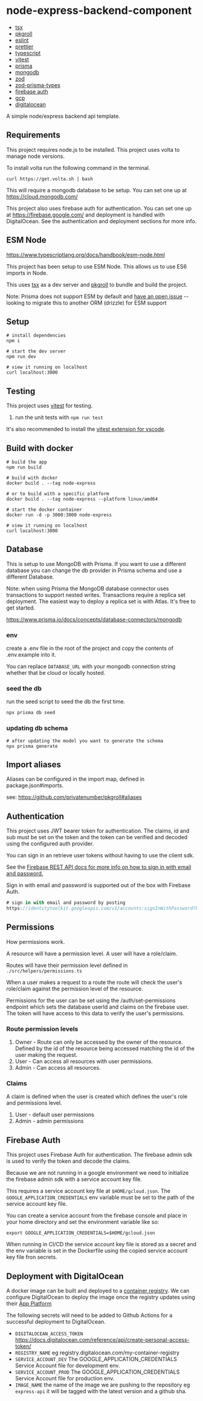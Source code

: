 # node-express-backend-component

- [tsx](https://github.com/esbuild-kit/tsx)
- [pkgroll](https://github.com/privatenumber/pkgroll)
- [eslint](https://eslint.org/)
- [prettier](https://prettier.io/)
- [typescript](https://www.typescriptlang.org/)
- [vitest](https://vitest.dev/)
- [prisma](https://www.prisma.io/)
- [mongodb](https://www.mongodb.com/)
- [zod](https://zod.dev/)
- [zod-prisma-types](https://github.com/chrishoermann/zod-prisma-types)
- [firebase auth](https://firebase.google.com/docs/auth/admin)
- [gcp](https://cloud.google.com/)
- [digitalocean](https://www.digitalocean.com/)

A simple node/express backend api template.

## Requirements

This project requires node.js to be installed. This project uses volta to manage node versions.

To install volta run the following command in the terminal.

```
curl https://get.volta.sh | bash
```

This will require a mongodb database to be setup. You can set one up at https://cloud.mongodb.com/

This project also uses firebase auth for authentication. You can set one up at https://firebase.google.com/ and deployment is handled with DigitalOcean. See the authentication and deployment sections for more info.

## ESM Node

https://www.typescriptlang.org/docs/handbook/esm-node.html

This project has been setup to use ESM Node. This allows us to use ES6 imports in Node.

This uses [tsx](https://github.com/esbuild-kit/tsx) as a dev server and [pkgroll](https://github.com/privatenumber/pkgroll) to bundle and build the project.

Note: Prisma does not support ESM by default and [have an open issue](https://github.com/prisma/prisma/issues/5030) -- looking to migrate this to another ORM (drizzle) for ESM support

## Setup

```
# install dependencies
npm i

# start the dev server
npm run dev

# view it running on localhost
curl localhost:3000
```

## Testing

This project uses [vitest](https://vitest.dev/) for testing.

1. run the unit tests with `npm run test`

It's also recommended to install the [vitest extension for vscode](https://marketplace.visualstudio.com/items?itemName=ZixuanChen.vitest-explorer).

## Build with docker

```
# build the app
npm run build

# build with docker
docker build . --tag node-express

# or to build with a specific platform
docker build . --tag node-express --platform linux/amd64

# start the docker container
docker run -d -p 3000:3000 node-express

# view it running on localhost
curl localhost:3000
```

## Database

This is setup to use MongoDB with Prisma. If you want to use a different database you can change the db provider in Prisma schema and use a different Database.

Note: when using Prisma the MongoDB database connector uses transactions to support nested writes. Transactions require a replica set deployment. The easiest way to deploy a replica set is with Atlas. It's free to get started.

https://www.prisma.io/docs/concepts/database-connectors/mongodb

### env

create a .env file in the root of the project and copy the contents of .env.example into it.

You can replace `DATABASE_URL` with your mongodb connection string whether that be cloud or locally hosted.

### seed the db

run the seed script to seed the db the first time.

```bash
npx prisma db seed
```

### updating db schema

```
# after updating the model you want to generate the schema
npx prisma generate
```

## Import aliases

Aliases can be configured in the import map, defined in package.json#imports.

see: https://github.com/privatenumber/pkgroll#aliases

## Authentication

This project uses JWT bearer token for authentication. The claims, id and sub must be set on the token and the token can be verified and decoded using the configured auth provider.

You can sign in an retrieve user tokens without having to use the client sdk.

See the [Firebase REST API docs for more info on how to sign in with email and password.](https://firebase.google.com/docs/reference/rest/auth#section-sign-in-email-password)

Sign in with email and password is supported out of the box with Firebase Auth.

```js
# sign in with email and password by posting
https://identitytoolkit.googleapis.com/v1/accounts:signInWithPassword?key=[API_KEY]
```

## Permissions

How permissions work.

A resource will have a permission level. A user will have a role/claim.

Routes will have their permission level defined in `./src/helpers/permissions.ts`

When a user makes a request to a route the route will check the user's role/claim against the permission level of the resource.

Permissions for the user can be set using the /auth/set-permissions endpoint which sets the database userId and claims on the firebase user. The token will have access to this data to verify the user's permissions.

### Route permission levels

1. Owner - Route can only be accessed by the owner of the resource. Defined by the id of the resource being accessed matching the id of the user making the request.
2. User - Can access all resources with user permissions.
3. Admin - Can access all resources.

### Claims

A claim is defined when the user is created which defines the user's role and permissions level.

1. User - default user permissions
2. Admin - admin permissions

## Firebase Auth

This project uses Firebase Auth for authentication. The firebase admin sdk is used to verify the token and decode the claims.

Because we are not running in a google environment we need to initialize the firebase admin sdk with a service account key file.

This requires a service account key file at `$HOME/gcloud.json`. The `GOOGLE_APPLICATION_CREDENTIALS` env variable must be set to the path of the service account key file.

You can create a service account from the firebase console and place in your home directory and set the environment variable like so:

```
export GOOGLE_APPLICATION_CREDENTIALS=$HOME/gcloud.json
```

When running in CI/CD the service account key file is stored as a secret and the env variable is set in the Dockerfile using the copied service account key file fron secrets.

## Deployment with DigitalOcean

A docker image can be built and deployed to a [container registry](https://docs.digitalocean.com/products/container-registry/getting-started/quickstart/). We can configure DigitalOcean to deploy the image once the registry updates using their [App Platform](https://docs.digitalocean.com/products/app-platform/)

The following secrets will need to be added to Github Actions for a successful deployment to DigitalOcean.

- `DIGITALOCEAN_ACCESS_TOKEN` https://docs.digitalocean.com/reference/api/create-personal-access-token/
- `REGISTRY_NAME` eg registry.digitalocean.com/my-container-registry
- `SERVICE_ACCOUNT_DEV` The GOOGLE_APPLICATION_CREDENTIALS Service Account file for development env.
- `SERVICE_ACCOUNT_PROD` The GOOGLE_APPLICATION_CREDENTIALS Service Account file for production env.
- `IMAGE_NAME` the name of the image we are pushing to the repository eg `express-api` it will be tagged with the latest version and a github sha.
